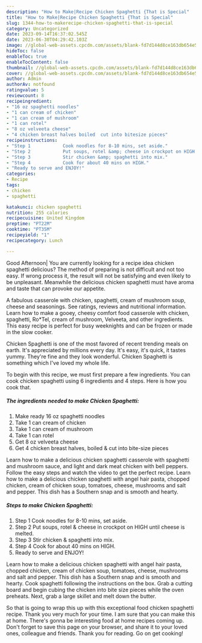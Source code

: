 ```yaml
---
description: "How to Make|Recipe Chicken Spaghetti {That is Special"
title: "How to Make|Recipe Chicken Spaghetti {That is Special"
slug: 1344-how-to-makerecipe-chicken-spaghetti-that-is-special
category: Uncategorized
date: 2023-09-14T16:37:02.545Z
date: 2023-06-30T04:29:42.103Z
image: //global-web-assets.cpcdn.com/assets/blank-fd7d144d8ce163db654e5a02c40b08a2775adb7897d16e4062681dc7e1b2800f.png
hideToc: false
enableToc: true
enableTocContent: false
thumbnail: //global-web-assets.cpcdn.com/assets/blank-fd7d144d8ce163db654e5a02c40b08a2775adb7897d16e4062681dc7e1b2800f.png
cover: //global-web-assets.cpcdn.com/assets/blank-fd7d144d8ce163db654e5a02c40b08a2775adb7897d16e4062681dc7e1b2800f.png
author: Admin
authorAv: notfound
ratingvalue: 5
reviewcount: 8
recipeingredient:
- "16 oz spaghetti noodles"
- "1 can cream of chicken"
- "1 can cream of mushroom"
- "1 can rotel"
- "8 oz velveeta cheese"
- "4 chicken breast halves boiled  cut into bitesize pieces"
recipeinstructions:
- "Step 1            Cook noodles for 8-10 mins, set aside."
- "Step 2            Put soups, rotel &amp; cheese in crockpot on HIGH until cheese is melted."
- "Step 3            Stir chicken &amp; spaghetti into mix."
- "Step 4            Cook for about 40 mins on HIGH."
- "Ready to serve and ENJOY!"
categories:
- Recipe
tags:
- chicken
- spaghetti

katakunci: chicken spaghetti 
nutrition: 255 calories
recipecuisine: United Kingdom
preptime: "PT22M"
cooktime: "PT35M"
recipeyield: "1"
recipecategory: Lunch

---
```



Good Afternoon| You are currently looking for a recipe idea chicken spaghetti delicious? The method of preparing is not difficult and not too easy. If wrong process it, the result will not be satisfying and even likely to be unpleasant. Meanwhile the delicious chicken spaghetti must have aroma and taste that can provoke our appetite.





A fabulous casserole with chicken, spaghetti, cream of mushroom soup, cheese and seasonings. See ratings, reviews and nutritional information. Learn how to make a gooey, cheesy comfort food casserole with chicken, spaghetti, Ro*Tel, cream of mushroom, Velveeta, and other ingredients. This easy recipe is perfect for busy weeknights and can be frozen or made in the slow cooker.

Chicken Spaghetti is one of the most favored of recent trending meals on earth. It's appreciated by millions every day. It's easy, it's quick, it tastes yummy. They're fine and they look wonderful. Chicken Spaghetti is something which I've loved my whole life.


To begin with this recipe, we must first prepare a few ingredients. You can cook chicken spaghetti using 6 ingredients and 4 steps. Here is how you cook that.

<!--inarticleads1-->

##### The ingredients needed to make Chicken Spaghetti:

1. Make ready 16 oz spaghetti noodles
1. Take 1 can cream of chicken
1. Take 1 can cream of mushroom
1. Take 1 can rotel
1. Get 8 oz velveeta cheese
1. Get 4 chicken breast halves, boiled &amp; cut into bite-size pieces


Learn how to make a delicious chicken spaghetti casserole with spaghetti and mushroom sauce, and light and dark meat chicken with bell peppers. Follow the easy steps and watch the video to get the perfect recipe. Learn how to make a delicious chicken spaghetti with angel hair pasta, chopped chicken, cream of chicken soup, tomatoes, cheese, mushrooms and salt and pepper. This dish has a Southern snap and is smooth and hearty. 

<!--inarticleads2-->

##### Steps to make Chicken Spaghetti:

1. Step 1            Cook noodles for 8-10 mins, set aside.
1. Step 2            Put soups, rotel &amp; cheese in crockpot on HIGH until cheese is melted.
1. Step 3            Stir chicken &amp; spaghetti into mix.
1. Step 4            Cook for about 40 mins on HIGH.
1. Ready to serve and ENJOY!

Learn how to make a delicious chicken spaghetti with angel hair pasta, chopped chicken, cream of chicken soup, tomatoes, cheese, mushrooms and salt and pepper. This dish has a Southern snap and is smooth and hearty. Cook spaghetti following the instructions on the box. Grab a cutting board and begin cubing the chicken into bite size pieces while the oven preheats. Next, grab a large skillet and melt down the butter. 

So that is going to wrap this up with this exceptional food chicken spaghetti recipe. Thank you very much for your time. I am sure that you can make this at home. There's gonna be interesting food at home recipes coming up. Don't forget to save this page on your browser, and share it to your loved ones, colleague and friends. Thank you for reading. Go on get cooking!
